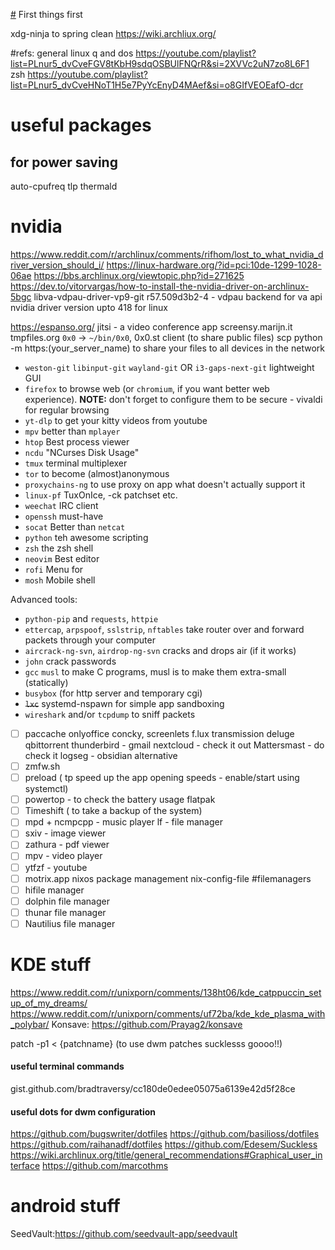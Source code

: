 [#](#) First things first

xdg-ninja to spring clean
https://wiki.archliux.org/

#refs:
general linux q and dos
https://youtube.com/playlist?list=PLnur5_dvCveFGV8tKbH9sdqOSBUlFNQrR&si=2XVVc2uN7zo8L6F1
zsh
https://youtube.com/playlist?list=PLnur5_dvCveHNoT1H5e7PyYcEnyD4MAef&si=o8GIfVEOEafO-dcr

# useful packages

## for power saving
auto-cpufreq
tlp
thermald

# nvidia
https://www.reddit.com/r/archlinux/comments/rifhom/lost_to_what_nvidia_driver_version_should_i/
https://linux-hardware.org/?id=pci:10de-1299-1028-06ae
https://bbs.archlinux.org/viewtopic.php?id=271625
https://dev.to/vitorvargas/how-to-install-the-nvidia-driver-on-archlinux-5bgc
libva-vdpau-driver-vp9-git r57.509d3b2-4 - vdpau backend for va api
nvidia driver version upto 418 for linux

https://espanso.org/
jitsi - a video conference app
screensy.marijn.it
tmpfiles.org
`0x0` -> `~/bin/0x0`, 0x0.st client (to share public files)
scp
python -m https:(your_server_name) to share your files to all devices in the network

- `weston-git` `libinput-git` `wayland-git` OR `i3-gaps-next-git` lightweight GUI
- `firefox` to browse web (or `chromium`, if you want better web experience). **NOTE:** don't forget to configure them to be secure - vivaldi for regular browsing 
- `yt-dlp` to get your kitty videos from youtube
- `mpv` better than `mplayer`
- `htop` Best process viewer
- `ncdu` "NCurses Disk Usage"
- `tmux` terminal multiplexer
- `tor` to become (almost)anonymous
- `proxychains-ng` to use proxy on app what doesn't actually support it
- `linux-pf` TuxOnIce, -ck patchset etc.
- `weechat` IRC client
- `openssh` must-have
- `socat` Better than `netcat`
- `python` teh awesome scripting
- `zsh` the zsh shell
- `neovim` Best editor
- `rofi` Menu for
- `mosh` Mobile shell

Advanced tools:

- `python-pip` and `requests`, `httpie`
- `ettercap`, `arpspoof`, `sslstrip`, `nftables` take router over and forward packets through your computer
- `aircrack-ng-svn`, `airdrop-ng-svn` cracks and drops air (if it works)
- `john` crack passwords
- `gcc` `musl` to make C programs, musl is to make them extra-small (statically)
- `busybox` (for http server and temporary cgi)
- ~~`lxc`~~ systemd-nspawn for simple app sandboxing
- `wireshark` and/or `tcpdump` to sniff packets

- [ ] paccache
      onlyoffice
      concky, screenlets
      f.lux
      transmission deluge qbittorrent
      thunderbird - gmail
      nextcloud - check it out
      Mattersmast - do check it
      logseg - obsidian alternative
- [ ] zmfw.sh
- [ ] preload ( tp speed up the app opening speeds - enable/start using systemctl)
- [ ] powertop - to check the battery usage
      flatpak
- [ ] Timeshift ( to take a backup of the system)
- [ ] mpd + ncmpcpp - music player
      lf - file manager
- [ ] sxiv - image viewer
- [ ] zathura - pdf viewer
- [ ] mpv - video player
- [ ] ytfzf - youtube
- [ ] motrix.app
      nixos package management nix-config-file
#filemanagers
- [ ] hifile manager
- [ ] dolphin file manager
- [ ] thunar file manager
- [ ] Nautilius file manager

# KDE stuff
https://www.reddit.com/r/unixporn/comments/138ht06/kde_catppuccin_setup_of_my_dreams/
https://www.reddit.com/r/unixporn/comments/uf72ba/kde_kde_plasma_with_polybar/
Konsave: https://github.com/Prayag2/konsave

patch -p1 < {patchname} (to use dwm patches sucklesss goooo!!)
#### useful terminal commands
gist.github.com/bradtraversy/cc180de0edee05075a6139e42d5f28ce

#### useful dots for dwm configuration
https://github.com/bugswriter/dotfiles
https://github.com/basilioss/dotfiles
https://github.com/raihanadf/dotfiles
https://github.com/Edesem/Suckless
https://wiki.archlinux.org/title/general_recommendations#Graphical_user_interface
https://github.com/marcothms
# android stuff
SeedVault:https://github.com/seedvault-app/seedvault

